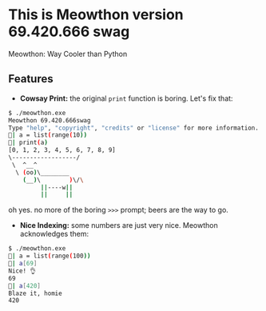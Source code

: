 This is Meowthon version 69.420.666 swag
====================================

Meowthon: Way Cooler than Python


## Features
- **Cowsay Print:** the original `print` function is boring. Let's fix that:

```bash
$ ./meowthon.exe
Meowthon 69.420.666swag
Type "help", "copyright", "credits" or "license" for more information.
🍺| a = list(range(10))
🍺| print(a)
[0, 1, 2, 3, 4, 5, 6, 7, 8, 9]
\------------------/
 \  ^__^
  \ (oo)\________
    (__)\        )\/\
         ||----w||
         ||     ||
```
oh yes. no more of the boring `>>>` prompt; beers are the way to go.

- **Nice Indexing:** some numbers are just very nice. Meowthon acknowledges them:
```bash
$ ./meowthon.exe
🍺| a = list(range(100))
🍺| a[69]
Nice! 👌
69
🍺| a[420]
Blaze it, homie
420
```
